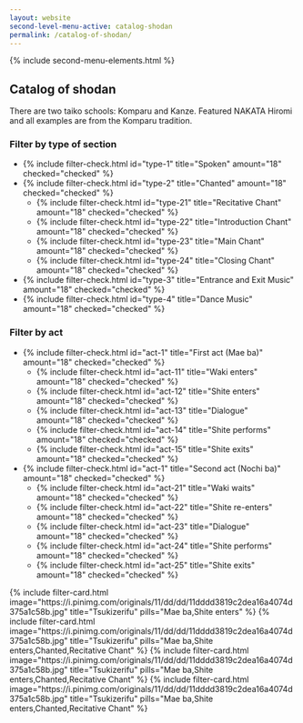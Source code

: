 ```yaml
---
layout: website
second-level-menu-active: catalog-shodan
permalink: /catalog-of-shodan/
---
```


{% include second-menu-elements.html %}

<main class="page-content">
  <div class="text-container">
    <h2>Catalog of shodan</h2>
    <p>There are two taiko schools: Komparu and Kanze. Featured NAKATA Hiromi and all examples are from the Komparu tradition.</p>
  </div>

  <div class="filters__container">
    <div class="wrapper">
      <div class="filters__content">
        <div class="filters__controls">
          <h3 class="filters__title">Filter by type of section</h3>
          <ul>
            <li class="filters__element">
              {% include filter-check.html 
                id="type-1"
                title="Spoken"
                amount="18"
                checked="checked"
              %}
            </li>
            <li class="filters__element">
              {% include filter-check.html 
                id="type-2"
                title="Chanted"
                amount="18"
                checked="checked"
              %}
              <ul>
                <li class="filters__element">
                  {% include filter-check.html 
                    id="type-21"
                    title="Recitative Chant"
                    amount="18"
                    checked="checked"
                  %}
                </li>
                <li class="filters__element">
                  {% include filter-check.html 
                    id="type-22"
                    title="Introduction Chant"
                    amount="18"
                    checked="checked"
                  %}
                </li>
                <li class="filters__element">
                  {% include filter-check.html 
                    id="type-23"
                    title="Main Chant"
                    amount="18"
                    checked="checked"
                  %}
                </li>
                <li class="filters__element">
                  {% include filter-check.html 
                    id="type-24"
                    title="Closing Chant"
                    amount="18"
                    checked="checked"
                  %}
                </li>
              </ul>  
            </li>
            <li class="filters__element">
              {% include filter-check.html 
                id="type-3"
                title="Entrance and Exit Music"
                amount="18"
                checked="checked"
              %}
            </li>
            <li class="filters__element">
              {% include filter-check.html 
                id="type-4"
                title="Dance Music"
                amount="18"
                checked="checked"
              %}
            </li>
          </ul>
          <h3 class="filters__title">Filter by act</h3>
          <ul>
            <li class="filters__element">
              {% include filter-check.html 
                id="act-1"
                title="First act (Mae ba)"
                amount="18"
                checked="checked"
              %}
              <ul>
                <li class="filters__element">
                  {% include filter-check.html 
                    id="act-11"
                    title="Waki enters"
                    amount="18"
                    checked="checked"
                  %}
                </li>
                <li class="filters__element">
                  {% include filter-check.html 
                    id="act-12"
                    title="Shite enters"
                    amount="18"
                    checked="checked"
                  %}
                </li>
                <li class="filters__element">
                  {% include filter-check.html 
                    id="act-13"
                    title="Dialogue"
                    amount="18"
                    checked="checked"
                  %}
                </li>
                <li class="filters__element">
                  {% include filter-check.html 
                    id="act-14"
                    title="Shite performs"
                    amount="18"
                    checked="checked"
                  %}
                </li>
                <li class="filters__element">
                  {% include filter-check.html 
                    id="act-15"
                    title="Shite exits"
                    amount="18"
                    checked="checked"
                  %}
                </li>
              </ul>  
            </li>
            <li class="filters__element">
              {% include filter-check.html 
                id="act-1"
                title="Second act (Nochi ba)"
                amount="18"
                checked="checked"
              %}
              <ul>
                <li class="filters__element">
                  {% include filter-check.html 
                    id="act-21"
                    title="Waki waits"
                    amount="18"
                    checked="checked"
                  %}
                </li>
                <li class="filters__element">
                  {% include filter-check.html 
                    id="act-22"
                    title="Shite re-enters"
                    amount="18"
                    checked="checked"
                  %}
                </li>
                <li class="filters__element">
                  {% include filter-check.html 
                    id="act-23"
                    title="Dialogue"
                    amount="18"
                    checked="checked"
                  %}
                </li>
                <li class="filters__element">
                  {% include filter-check.html 
                    id="act-24"
                    title="Shite performs"
                    amount="18"
                    checked="checked"
                  %}
                </li>
                <li class="filters__element">
                  {% include filter-check.html 
                    id="act-25"
                    title="Shite exits"
                    amount="18"
                    checked="checked"
                  %}
                </li>
              </ul>  
            </li>
          </ul>
        </div>
        <div class="filters__card-container">
          {% include filter-card.html
            image="https://i.pinimg.com/originals/11/dd/dd/11dddd3819c2dea16a4074d375a1c58b.jpg"
            title="Tsukizerifu"
            pills="Mae ba,Shite enters"
          %}
          {% include filter-card.html
            image="https://i.pinimg.com/originals/11/dd/dd/11dddd3819c2dea16a4074d375a1c58b.jpg"
            title="Tsukizerifu"
            pills="Mae ba,Shite enters,Chanted,Recitative Chant"
          %}
          {% include filter-card.html
            image="https://i.pinimg.com/originals/11/dd/dd/11dddd3819c2dea16a4074d375a1c58b.jpg"
            title="Tsukizerifu"
            pills="Mae ba,Shite enters,Chanted,Recitative Chant"
          %}
          {% include filter-card.html
            image="https://i.pinimg.com/originals/11/dd/dd/11dddd3819c2dea16a4074d375a1c58b.jpg"
            title="Tsukizerifu"
            pills="Mae ba,Shite enters,Chanted,Recitative Chant"
          %}
        </div>
      </div>
    </div>
  </div>

</main>


